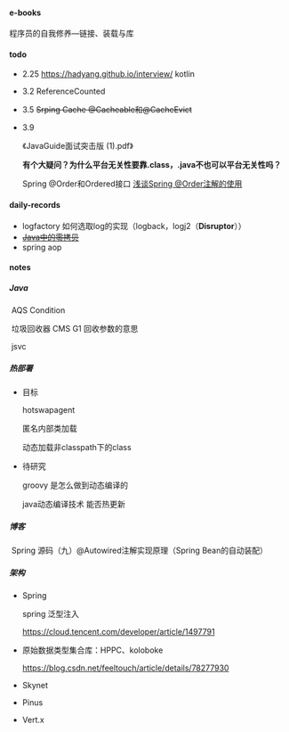 #### e-books

程序员的自我修养—链接、装载与库



#### todo

- 2.25
  https://hadyang.github.io/interview/
  kotlin

- 3.2
  ReferenceCounted

- 3.5
  ~~Srping Cache @Cacheable和@CacheEvict~~

- 3.9

  《JavaGuide面试突击版 (1).pdf》
  
  **有个大疑问？为什么平台无关性要靠.class，.java不也可以平台无关性吗？**
  
  Spring @Order和Ordered接口 [浅谈Spring @Order注解的使用](https://www.cnblogs.com/muxi0407/p/11611098.html)



#### daily-records

- logfactory 如何选取log的实现（logback，logj2（**Disruptor**））
- ~~[Java中的零拷贝](https://www.jianshu.com/p/2fd2f03b4cc3)~~
- spring aop



#### notes

##### Java

​	AQS Condition

​	垃圾回收器 CMS G1 回收参数的意思

​	jsvc



##### 热部署

- 目标

  hotswapagent

  匿名内部类加载

  动态加载非classpath下的class

- 待研究

  groovy 是怎么做到动态编译的

  java动态编译技术 能否热更新



##### 博客

​	Spring 源码（九）@Autowired注解实现原理（Spring Bean的自动装配）



##### 架构

- Spring

  spring 泛型注入

  https://cloud.tencent.com/developer/article/1497791

- 原始数据类型集合库：HPPC、koloboke

  https://blog.csdn.net/feeltouch/article/details/78277930

- Skynet

- Pinus

- Vert.x
